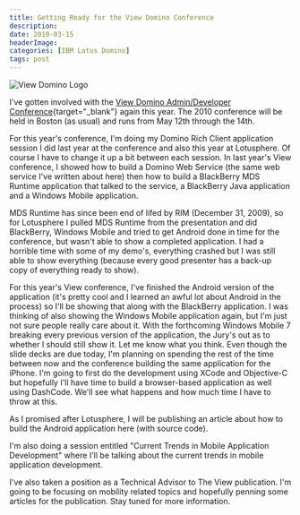 ```yaml
---
title: Getting Ready for the View Domino Conference
description: 
date: 2010-03-15
headerImage: 
categories: [IBM Lotus Domino]
tags: post
---
```


![View Domino Logo](/images/2010/view-domino2010.gif)

I've gotten involved with the [View Domino Admin/Developer Conference](https://www.viewadmin2010.com/eview/admin10bos.nsf/homepage?readForm){target="_blank"} again this year. The 2010 conference will be held in Boston (as usual) and runs from May 12th through the 14th.

For this year's conference, I'm doing my Domino Rich Client application session I did last year at the conference and also this year at Lotusphere. Of course I have to change it up a bit between each session. In last year's View conference, I showed how to build a Domino Web Service (the same web service I've written about here) then how to build a BlackBerry MDS Runtime application that talked to the service, a BlackBerry Java application and a Windows Mobile application.

MDS Runtime has since been end of lifed by RIM (December 31, 2009), so for Lotusphere I pulled MDS Runtime from the presentation and did BlackBerry, Windows Mobile and tried to get Android done in time for the conference, but wasn't able to show a completed application. I had a horrible time with some of my demo's, everything crashed but I was still able to show everything (because every good presenter has a back-up copy of everything ready to show).

For this year's View conference, I've finished the Android version of the application (it's pretty cool and I learned an awful lot about Android in the process) so I'll be showing that along with the BlackBerry application. I was thinking of also showing the Windows Mobile application again, but I'm just not sure people really care about it. With the forthcoming Windows Mobile 7 breaking every previous version of the application, the Jury's out as to whether I should still show it. Let me know what you think. Even though the slide decks are due today, I'm planning on spending the rest of the time between now and the conference building the same application for the iPhone. I'm going to first do the development using XCode and Objective-C but hopefully I'll have time to build a browser-based application as well using DashCode. We'll see what happens and how much time I have to throw at this.

As I promised after Lotusphere, I will be publishing an article about how to build the Android application here (with source code).

I'm also doing a session entitled "Current Trends in Mobile Application Development" where I'll be talking about the current trends in mobile application development.

I've also taken a position as a Technical Advisor to The View publication. I'm going to be focusing on mobility related topics and hopefully penning some articles for the publication. Stay tuned for more information.